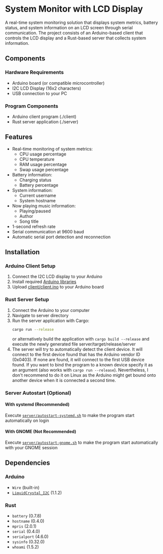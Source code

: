# System Monitor with LCD Display

A real-time system monitoring solution that displays system metrics, battery status, and system information on an LCD screen through serial communication. The project consists of an Arduino-based client that controls the LCD display and a Rust-based server that collects system information.

## Components

### Hardware Requirements
- Arduino board (or compatible microcontroller)
- I2C LCD Display (16x2 characters)
- USB connection to your PC

### Program Components
- Arduino client program (./client)
- Rust server application (./server)

## Features
- Real-time monitoring of system metrics:
  - CPU usage percentage
  - CPU temperature
  - RAM usage percentage
  - Swap usage percentage
- Battery information:
  - Charging status
  - Battery percentage
- System information:
  - Current username
  - System hostname
- Now playing music information:
  - Playing/paused
  - Author
  - Song title
- 1-second refresh rate
- Serial communication at 9600 baud
- Automatic serial port detection and reconnection

## Installation

### Arduino Client Setup
1. Connect the I2C LCD display to your Arduino
2. Install required [Arduino libraries](#arduino)
3. Upload [client/client.ino](https://github.com/m0squdev/lcd-system-monitor/blob/main/client/client.ino) to your Arduino board

### Rust Server Setup
1. Connect the Arduino to your computer
2. Navigate to server directory
3. Run the server application with Cargo:
   ```bash
   cargo run --release
   ```
   or alternatively build the application with `cargo build --release` and execute the newly generated file server/target/release/server
4. The server will try to automatically detect the client device. It will connect to the first device found that has the Arduino vendor ID (0x0403). If none are found, it will connect to the first USB device found. If you want to bind the program to a known device specify it as an argument (also works with `cargo run --release`). Nevertheless, I don't recommend to do it on Linux as the Arduino might get bound onto another device when it is connected a second time.

### Server Autostart (Optional)

#### With systemd (Recommended)
Execute [`server/autostart-systemd.sh`](https://github.com/m0squdev/lcd-system-monitor/blob/main/autostart-systemd.sh) to make the program start automatically on login

#### With GNOME (Not Recommended)
Execute [`server/autostart-gnome.sh`](https://github.com/m0squdev/lcd-system-monitor/blob/main/autostart-gnome.sh) to make the program start automatically with your GNOME session

## Dependencies

### Arduino
- `Wire` (built-in)
- [`LiquidCrystal_I2C`](https://github.com/johnrickman/LiquidCrystal_I2C) (1.1.2)

### Rust
- `battery` (0.7.8)
- `hostname` (0.4.0)
- `mpris` (2.0.1)
- `serial` (0.4.0)
- `serialport` (4.6.0)
- `sysinfo` (0.32.0)
- `whoami` (1.5.2)
